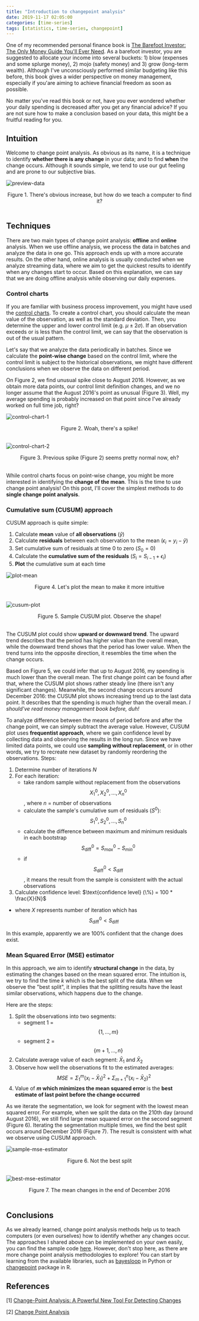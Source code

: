 ```yaml
---
title: "Introduction to changepoint analysis"
date: 2019-11-17 02:05:00
categories: [time-series]
tags: [statistics, time-series, changepoint]
---
```


One of my recommended personal finance book is [The Barefoot Investor: The Only Money Guide You'll Ever Need](https://barefootinvestor.com/). As a barefoot investor, you are suggested to allocate your income into several buckets: 1) blow (expenses and some splurge money), 2) mojo (safety money) and 3) grow (long-term wealth). Although I've unconsciously performed similar budgeting like this before, this book gives a wider perspective on money management, especially if you'are aiming to achieve financial freedom as soon as possible.

No matter you've read this book or not, have you ever wondered whether your daily spending is decreased after you get any financial advice? If you are not sure how to make a conclusion based on your data, this might be a fruitful reading for you.

## Intuition

Welcome to change point analysis. As obvious as its name, it is a technique to identify **whether there is any change** in your data; and to find **when** the change occurs. Although it sounds simple, we tend to use our gut feeling and are prone to our subjective bias.

![preview-data](/images/posts/2019-11-17-introduction-to-changepoint-analysis/1-preview-daily-spending.png)
<center>Figure 1. There's obvious increase, but how do we teach a computer to find it?</center><br/>

## Techniques

There are two main types of change point analysis: **offline** and **online** analysis. When we use offline analysis, we process the data in batches and analyze the data in one go. This approach ends up with a more accurate results. On the other hand, online analysis is usually conducted when we analyze streaming data, where we aim to get the quickest results to identify when any changes start to occur. Based on this explanation, we can say that we are doing offline analysis while observing our daily expenses.

### Control charts

If you are familiar with business process improvement, you might have used the [control charts](https://businessanalystlearnings.com/ba-techniques/2017/8/5/process-improvement-using-the-control-chart). To create a control chart, you should calculate the mean value of the observation, as well as the standard deviation. Then, you determine the upper and lower control limit (e.g. $\mu \pm2\sigma$). If an observation exceeds or is less than the control limit, we can say that the observation is out of the usual pattern.

Let's say that we analyze the data periodically in batches. Since we calculate the **point-wise change** based on the control limit, where the control limit is subject to the historical observations, we might have different conclusions when we observe the data on different period.

On Figure 2, we find unusual spike close to August 2016. However, as we obtain more data points, our control limit definition changes, and we no longer assume that the August 2016's point as unusual (Figure 3). Well, my average spending is probably increased on that point since I've already worked on full time job, right?

![control-chart-1](/images/posts/2019-11-17-introduction-to-changepoint-analysis/2-control-charts-1.png)
<center>Figure 2. Woah, there's a spike!</center><br/>

![control-chart-2](/images/posts/2019-11-17-introduction-to-changepoint-analysis/3-control-charts-2.png)
<center>Figure 3. Previous spike (Figure 2) seems pretty normal now, eh?</center><br/>

While control charts focus on point-wise change, you might be more interested in identifying the **change of the mean**. This is the time to use change point analysis! On this post, I'll cover the simplest methods to do **single change point analysis**.

### Cumulative sum (CUSUM) approach

CUSUM approach is quite simple:
1. Calculate **mean** value of **all observations** ($\hat{y}$)
2. Calculate **residuals** between each observation to the mean ($\epsilon_{i} = y_{i} - \hat{y}$)
3. Set cumulative sum of residuals at time 0 to zero ($S_{0} = 0$)
4. Calculate the **cumulative sum of the residuals** ($S_{i} = S_{i-1} + \epsilon_{i}$)
5. **Plot** the cumulative sum at each time

![plot-mean](/images/posts/2019-11-17-introduction-to-changepoint-analysis/4-plot-mean.png)
<center>Figure 4. Let's plot the mean to make it more intuitive</center><br/>

![cusum-plot](/images/posts/2019-11-17-introduction-to-changepoint-analysis/5-cusum-plot.png)
<center>Figure 5. Sample CUSUM plot. Observe the shape!</center><br/>

The CUSUM plot could show **upward or downward trend**. The upward trend describes that the period has higher value than the overall mean, while the downward trend shows that the period has lower value. When the trend turns into the opposite direction, it resembles the time when the change occurs.

Based on Figure 5, we could infer that up to August 2016, my spending is much lower than the overall mean. The first change point can be found after that, where the CUSUM plot shows rather steady line (there isn't any significant changes). Meanwhile, the second change occurs around December 2016: the CUSUM plot shows increasing trend up to the last data point. It describes that the spending is much higher than the overall mean. *I should've read money management book before, duh!* 

To analyze difference between the means of period before and after the change point, we can simply subtract the average value. However, CUSUM plot uses **frequentist approach**, where we gain confidence level by collecting data and observing the results in the long run. Since we have limited data points, we could use **sampling without replacement**, or in other words, we try to recreate new dataset by randomly reordering the observations. Steps:
1. Determine number of iterations $N$
2. For each iteration:
    - take random sample without replacement from the observations $$X^0_{1}, X^0_{2}, ..., X^0_{n}$$, where $n$ = number of observations
    - calculate the sample's cumulative sum of residuals ($S^0$): $$S^0_{1}, S^0_{2}, ..., S^0_{n}$$
    - calculate the difference between maximum and minimum residuals in each bootstrap $$S^0_{\text{diff}} = S^0_{max} - S^0_{min}$$
    - if $$S^0_{\text{diff}} < S_{\text{diff}}$$, it means the result from the sample is consistent with the actual observations
3. Calculate confidence level: 
 $\text{confidence level} (\%) = 100 * \frac{X}{N}$ 
- where $X$ represents number of iteration which has $$S^0_{\text{diff}} < S_{\text{diff}}$$

In this example, apparently we are 100% confident that the change does exist.

### Mean Squared Error (MSE) estimator

In this approach, we aim to identify **structural change** in the data, by estimating the changes based on the mean squared error. The intuition is, we try to find the time $k$ which is the best split of the data. When we observe the "best split", it implies that the splitting results have the least similar observations, which happens due to the change.

Here are the steps:
1. Split the observations into two segments: 
    - segment 1 = $$\left\{ 1, ..., m \right\}$$
    - segment 2 = $$\left\{ m+1, ..., n \right\}$$
2. Calculate average value of each segment: $\bar{X}_1$ and $\bar{X}_2$
3. Observe how well the observations fit to the estimated averages: 
$$MSE = \Sigma_{1}^{m}(x_{i} - \bar{X}_1)^2 + \Sigma_{m+1}^{n}(x_{i} - \bar{X}_2)^2$$
4. Value of **$m$ which minimizes the mean squared error** is the **best estimate of last point before the change occurred**

As we iterate the segmentation, we look for segment with the lowest mean squared error. For example, when we split the data on the 210th day (around August 2016), we still find large mean squared error on the second segment (Figure 6). Iterating the segmentation multiple times, we find the best split occurs around December 2016 (Figure 7). The result is consistent with what we observe using CUSUM approach.

![sample-mse-estimator](/images/posts/2019-11-17-introduction-to-changepoint-analysis/6-mse-estimator-sample.png)
<center>Figure 6. Not the best split</center><br/>

![best-mse-estimator](/images/posts/2019-11-17-introduction-to-changepoint-analysis/7-mse-estimator-best.png)
<center>Figure 7. The mean changes in the end of December 2016</center><br/>


## Conclusions

As we already learned, change point analysis methods help us to teach computers (or even ourselves) how to identify whether any changes occur. The approaches I shared above can be implemented on your own easily, you can find the sample code [here](https://nbviewer.jupyter.org/github/elvyna/data-analysis/blob/master/jupyter-notebook/2019-11-13%20Changepoint%20analysis%20on%20daily%20expenses.ipynb). However, don't stop here, as there are more change point analysis methodologies to explore! You can start by learning from the available libraries, such as [bayesloop](http://docs.bayesloop.com/en/stable/tutorials/changepointstudy.html) in Python or [changepoint](https://cran.r-project.org/web/packages/changepoint/changepoint.pdf) package in R.

## References

[1] [Change-Point Analysis:
A Powerful New Tool For Detecting Changes](https://variation.com/change-point-analysis-a-powerful-new-tool-for-detecting-changes/)

[2] [Change Point Analysis](https://www.slideshare.net/kasshout/change-point-analysis-4835746)